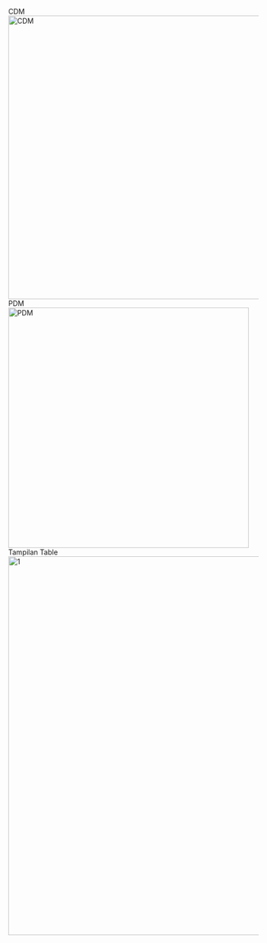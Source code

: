 CDM <br>
<img width="571" alt="CDM" src="https://user-images.githubusercontent.com/46749148/121803875-afed5400-cc6d-11eb-9367-8a7564bbeb27.png">
PDM <br>
<img width="484" alt="PDM" src="https://user-images.githubusercontent.com/46749148/121803879-b7acf880-cc6d-11eb-88bd-551d0369f786.png">
Tampilan Table <br>
<img width="763" alt="1" src="https://user-images.githubusercontent.com/46749148/121803850-96e4a300-cc6d-11eb-9a6d-a3227ab9b3d5.png">
